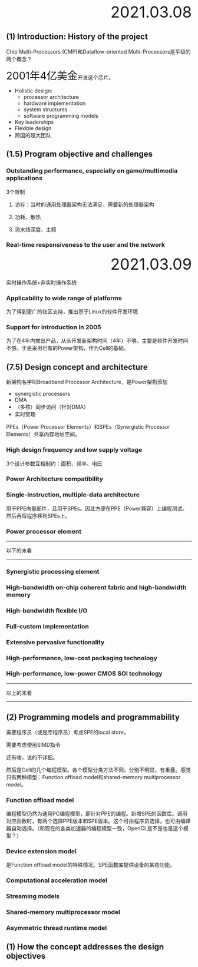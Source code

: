<div style="text-align:right; font-size:3em;">2021.03.08</div>

## (1) Introduction: History of the project

Chip Multi-Processors (CMP)和Dataflow-oriented Multi-Processors是平级的两个概念？

<span style="font-size:2em;">2001年4亿美金</span>开发这个芯片。

* Holistic design:
  * processor architecture
  * hardware implementation
  * system structures
  * software programming models
* Key leaderships
* Flexible design
* 跨国的超大团队

## (1.5) Program objective and challenges

### Outstanding performance, especially on game/multimedia applications

3个限制

1. 访存：当时的通用处理器架构无法满足，需要新的处理器架构

2. 功耗、散热
3. 流水线深度、主频

### Real-time responsiveness to the user and the network

<div style="text-align:right; font-size:3em;">2021.03.09</div>

实时操作系统+非实时操作系统

### Applicability to wide range of platforms

为了得到更广的社区支持，推出基于Linux的软件开发环境

### Support for introduction in 2005

为了在4年内推出产品，从头开发新架构时间（4年）不够。主要是软件开发时间不够。于是采用已有的Power架构，作为Cell的基础。

## (7.5) Design concept and architecture

新架构名字叫Broadband Processor Architecture，是Power架构添加

* synergistic processors
* DMA
* （多核）同步访问（针对DMA）
* 实时管理

PPEs（Power Processor Elements）和SPEs（Synergistic Processor Elements）共享内存地址空间。

### High design frequency and low supply voltage

3个设计参数互相制约：面积、频率、电压

### Power Architecture compatibility

### Single-instruction, multiple-data architecture

用于PPE向量部件，且用于SPEs。因此方便在PPE（Power兼容）上编程测试。然后再将程序移到SPEs上。

### Power processor element

---

以下的未看

---

### Synergistic processing element

### High-bandwidth on-chip coherent fabric and high-bandwidth memory

### High-bandwidth flexible I/O

### Full-custom implementation

### Extensive pervasive functionality

### High-performance, low-cost packaging technology

### High-performance, low-power CMOS SOI technology

---

以上的未看

---

## (2) Programming models and programmability

需要程序员（或是库程序员）考虑SPE的local store，

需要考虑使用SIMD指令

还有啥，说的不详细。

然后是Cell的几个编程模型。各个模型分类方法不同，分别不明显，有重叠。感觉只有两种模型：Function offload model和shared-memory multiprocessor model。

### Function offload model

编程模型仍然为通用PC编程模型，即针对PPE的编程。新增SPE的函数库。调用对应函数时，有两个选择PPE版本和SPE版本。这个可由程序员选择，也可由编译器自动选择。（和现在的各类加速器的编程模型一致，OpenCL是不是也是这个模型？）

### Device extension model

是Function offload model的特殊情况。SPE函数库提供设备的某些功能。

### Computational acceleration model

### Streaming models

### Shared-memory multiprocessor model

### Asymmetric thread runtime model



## (1) How the concept addresses the design objectives